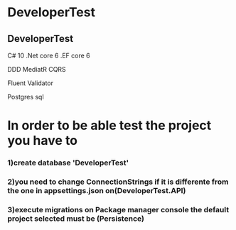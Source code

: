 # DeveloperTest
## DeveloperTest
 C# 10
 .Net core 6
 .EF core 6

 DDD
 MediatR
 CQRS

 Fluent Validator

 Postgres sql

# In order to be able test the project you have to 
### 1)create database 'DeveloperTest'
### 2)you need to change ConnectionStrings if it is differente from the one in appsettings.json on(DeveloperTest.API)
### 3)execute migrations on Package manager console the default project selected must be (Persistence)
